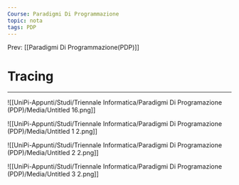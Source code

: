 ```yaml
---
Course: Paradigmi Di Programmazione
topic: nota
tags: PDP
---
```


Prev: [[Paradigmi Di Programmazione(PDP)]]

# Tracing
---


![[UniPi-Appunti/Studi/Triennale Informatica/Paradigmi Di Programazione (PDP)/Media/Untitled 16.png]]

![[UniPi-Appunti/Studi/Triennale Informatica/Paradigmi Di Programazione (PDP)/Media/Untitled 1 2.png]]

![[UniPi-Appunti/Studi/Triennale Informatica/Paradigmi Di Programazione (PDP)/Media/Untitled 2 2.png]]

![[UniPi-Appunti/Studi/Triennale Informatica/Paradigmi Di Programazione (PDP)/Media/Untitled 3 2.png]]
